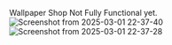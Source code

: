 Wallpaper Shop Not Fully Functional yet.
![Screenshot from 2025-03-01 22-37-40](https://github.com/user-attachments/assets/5bacaa5d-cc38-44e9-83c5-34199c5626de)
![Screenshot from 2025-03-01 22-37-28](https://github.com/user-attachments/assets/0d59cd50-d6a1-4dcf-bf15-9557e06307b5)
